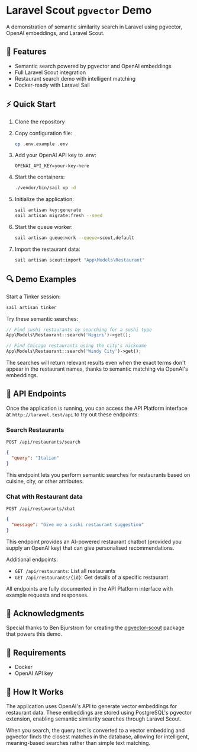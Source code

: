 # Laravel Scout `pgvector` Demo

A demonstration of semantic similarity search in Laravel using pgvector, OpenAI embeddings, and Laravel Scout.

## 🚀 Features

- Semantic search powered by pgvector and OpenAI embeddings
- Full Laravel Scout integration
- Restaurant search demo with intelligent matching
- Docker-ready with Laravel Sail

## ⚡️ Quick Start

1. Clone the repository
2. Copy configuration file:
   ```sh
   cp .env.example .env
   ```

3. Add your OpenAI API key to .env:
   ```
   OPENAI_API_KEY=your-key-here
   ```

4. Start the containers:
   ```sh
   ./vendor/bin/sail up -d
   ```

5. Initialize the application:
   ```sh
   sail artisan key:generate
   sail artisan migrate:fresh --seed
   ```

6. Start the queue worker:
   ```sh
   sail artisan queue:work --queue=scout,default
   ```

7. Import the restaurant data:
   ```sh
   sail artisan scout:import "App\Models\Restaurant"
   ```

## 🔍 Demo Examples

Start a Tinker session:
```sh
sail artisan tinker
```

Try these semantic searches:

```php
// Find sushi restaurants by searching for a sushi type
App\Models\Restaurant::search('Nigiri')->get();

// Find Chicago restaurants using the city's nickname
App\Models\Restaurant::search('Windy City')->get();
```

The searches will return relevant results even when the exact terms don't appear in the restaurant names, thanks to semantic matching via OpenAI's embeddings.

## 🔌 API Endpoints

Once the application is running, you can access the API Platform interface at `http://laravel.test/api` to try out these endpoints:

### Search Restaurants
`POST /api/restaurants/search`
```json
{
  "query": "Italian"
}
```
This endpoint lets you perform semantic searches for restaurants based on cuisine, city, or other attributes.

### Chat with Restaurant data
`POST /api/restaurants/chat`
```json
{
  "message": "Give me a sushi restaurant suggestion"
}
```

This endpoint provides an AI-powered restaurant chatbot (provided you supply an OpenAI key) that can give personalised recommendations.

Additional endpoints:
- `GET /api/restaurants`: List all restaurants
- `GET /api/restaurants/{id}`: Get details of a specific restaurant

All endpoints are fully documented in the API Platform interface with example requests and responses.

## 🙏 Acknowledgments

Special thanks to Ben Bjurstrom for creating the [pgvector-scout](https://github.com/pgvector/pgvector-scout) package that powers this demo.

## 📝 Requirements

- Docker
- OpenAI API key

## 📖 How It Works

The application uses OpenAI's API to generate vector embeddings for restaurant data. These embeddings are stored using PostgreSQL's pgvector extension, enabling semantic similarity searches through Laravel Scout.

When you search, the query text is converted to a vector embedding and pgvector finds the closest matches in the database, allowing for intelligent, meaning-based searches rather than simple text matching.